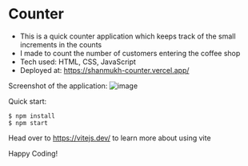 # Counter

- This is a quick counter application which keeps track of the small increments in the counts
- I made to count the number of customers entering the coffee shop
- Tech used: HTML, CSS, JavaScript
- Deployed at: https://shanmukh-counter.vercel.app/

Screenshot of the application:
![image](https://github.com/Shanmukh459/Counter/assets/52078988/21cca9ec-c75d-4946-9e9f-457af4703b9a)

Quick start:

```
$ npm install
$ npm start
````

Head over to https://vitejs.dev/ to learn more about using vite

Happy Coding!
